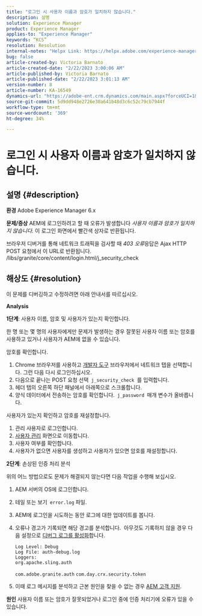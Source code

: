 ```yaml
---
title: "로그인 시 사용자 이름과 암호가 일치하지 않습니다."
description: 설명
solution: Experience Manager
product: Experience Manager
applies-to: "Experience Manager"
keywords: “KCS”
resolution: Resolution
internal-notes: "Helpx Link: https://helpx.adobe.com/experience-manager/kb/user-name-and-password-do-not-match-on-login.html"
bug: false
article-created-by: Victoria Barnato
article-created-date: "2/22/2023 3:00:06 AM"
article-published-by: Victoria Barnato
article-published-date: "2/22/2023 3:01:13 AM"
version-number: 8
article-number: KA-16549
dynamics-url: "https://adobe-ent.crm.dynamics.com/main.aspx?forceUCI=1&pagetype=entityrecord&etn=knowledgearticle&id=6049f9fc-5cb2-ed11-83fe-6045bd0067ea"
source-git-commit: 5d9dd948e2726e30a641b48d3c6c52c79cb7944f
workflow-type: tm+mt
source-wordcount: '369'
ht-degree: 34%

---
```


# 로그인 시 사용자 이름과 암호가 일치하지 않습니다.

## 설명 {#description}

<b>환경</b>
Adobe Experience Manager 6.x


<b>문제/증상</b>
AEM에 로그인하려고 할 때 오류가 발생합니다 *사용자 이름과 암호가 일치하지 않습니다.* 이 로그인 화면에서 빨간색 상자로 반환됩니다.

브라우저 디버거를 통해 네트워크 트래픽을 검사할 때 *403 오류*&#x200B;응답은 Ajax HTTP POST 요청에서 이 URL로 반환됩니다. /libs/granite/core/content/login.html/j_security_check


## 해상도 {#resolution}


이 문제를 디버깅하고 수정하려면 아래 안내서를 따르십시오.

<b>Analysis</b>

<b>1단계</b>: 사용자 이름, 암호 및 사용자가 있는지 확인합니다.

한 명 또는 몇 명의 사용자에게만 문제가 발생하는 경우 잘못된 사용자 이름 또는 암호를 사용하고 있거나 사용자가 AEM에 없을 수 있습니다.

암호를 확인합니다.

1. Chrome 브라우저를 사용하고 [개발자 도구](https://developer.chrome.com/devtools) 브라우저에서 네트워크 탭을 선택합니다. 그런 다음 다시 로그인하십시오.
2. 다음으로 끝나는 POST 요청 선택` j_security_check `를 입력합니다.
3. 헤더 탭의 오른쪽 하단 패널에서 아래쪽으로 스크롤합니다.
4. 양식 데이터에서 전송하는 암호를 확인합니다.` j_password `매개 변수가 올바릅니다.


사용자가 있는지 확인하고 암호를 재설정합니다.

1. 관리 사용자로 로그인합니다.
2. [사용자 관리](https://docs.adobe.com/content/help/ko-KR/experience-manager-65/administering/home.html?topic=/experience-manager/6-5/sites/administering/morehelp/security.ug.js) 화면으로 이동합니다.
3. 사용자 여부를 확인합니다.
4. 사용자가 없으면 사용자를 생성하고 사용자가 있으면 암호를 재설정합니다.


<b>2단계</b>: 손상된 인증 처리 분석

위의 어느 방법으로도 문제가 해결되지 않는다면 다음 작업을 수행해 보십시오.

1. AEM 서버의 OS에 로그인합니다.
2. 테일 또는 보기` error.log` 파일.
3. AEM에 로그인을 시도하는 동안 로그에 대한 업데이트를 봅니다.
4. 오류나 경고가 기록되면 해당 경고를 분석합니다.  아무것도 기록하지 않을 경우 다음 설정으로 [디버그 로그를 활성화](https://experienceleague.adobe.com/docs/experience-manager-65/deploying/configuring/configure-logging.html)합니다.


   ```
   Log Level: Debug
   Log File: auth-debug.log
   Loggers:
   org.apache.sling.auth
   ```


   `com.adobe.granite.auth`
   `com.day.crx.security.token`
5. 이때 로그 메시지를 분석하고 근본 원인을 찾을 수 없는 경우 [AEM 고객 지원](https://experienceleague.adobe.com/?support-solution=Experience+Manager#support).



<b>원인</b>
사용자 이름 또는 암호가 잘못되었거나 로그인 중에 인증 처리기에 오류가 있을 수 있습니다.


